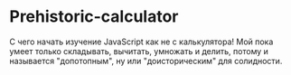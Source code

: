 # Prehistoric-calculator
С чего начать изучение JavaScript как не с калькулятора! 
Мой пока умеет только складывать, вычитать, умножать и делить, потому и называется "допотопным", ну или "доисторическим" для солидности.
